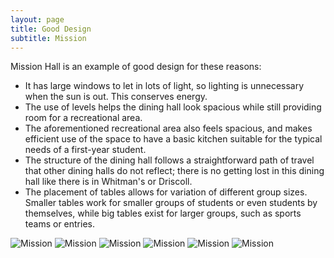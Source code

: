 ```yaml
---
layout: page
title: Good Design
subtitle: Mission
---
```


Mission Hall is an example of good design for these reasons:
- It has large windows to let in lots of light, so lighting is unnecessary when the sun is out. This conserves energy.
- The use of levels helps the dining hall look spacious while still providing room for a recreational area.
- The aforementioned recreational area also feels spacious, and makes efficient use of the space to have a basic kitchen suitable for the typical needs of a first-year student.
- The structure of the dining hall follows a straightforward path of travel that other dining halls do not reflect; there is no getting lost in this dining hall like there is in Whitman's or Driscoll.
- The placement of tables allows for variation of different group sizes. Smaller tables work for smaller groups of students or even students by themselves, while big tables exist for larger groups, such as sports teams or entries.

![Mission](https://github.com/AlyssaWang/csci376/tree/gh-pages/mission/Mission_1.jpg)
![Mission](https://github.com/AlyssaWang/csci376/tree/gh-pages/mission/Mission_2.jpg)
![Mission](https://github.com/AlyssaWang/csci376/tree/gh-pages/mission/Mission_3.jpg)
![Mission](https://github.com/AlyssaWang/csci376/tree/gh-pages/mission/Mission_4.jpg)
![Mission](https://github.com/AlyssaWang/csci376/tree/gh-pages/mission/Mission_5.jpg)
![Mission](https://github.com/AlyssaWang/csci376/tree/gh-pages/mission/Mission_6.jpg)
